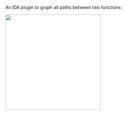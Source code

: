 An IDA plugin to graph all paths between two functions:

<img width='300' src='https://idapathfinder.googlecode.com/svn/wiki/images/idapathfinder.jpg' />